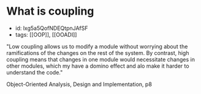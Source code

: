 # What is coupling
* id: lxg5a5QofNDEQtpnJAfSF
* tags: [[OOP]], [[OOADI]]

"Low coupling allows us to modify a module without worrying about the ramifications of the changes on the rest of the system. By contrast, high coupling means that changes in one module would necessitate changes in other modules, which my have a domino effect and alo make it harder to understand the code."

Object-Oriented Analysis, Design and Implementation, p8